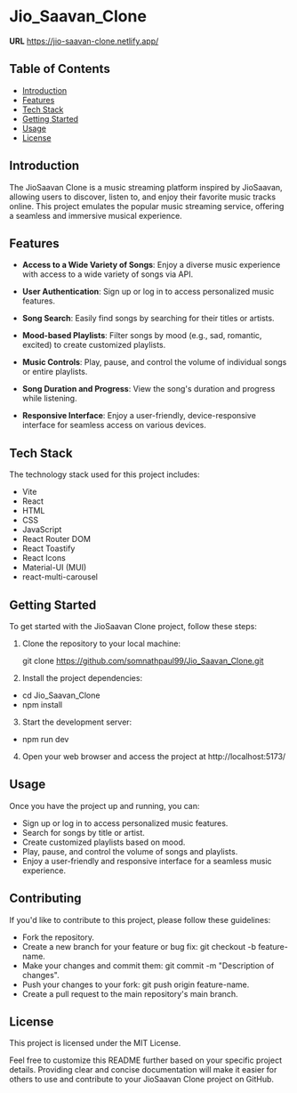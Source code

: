 # Jio_Saavan_Clone

**URL** https://jio-saavan-clone.netlify.app/

## Table of Contents

- [Introduction](#introduction)
- [Features](#features)
- [Tech Stack](#tech-stack)
- [Getting Started](#getting-started)
- [Usage](#usage)
- [License](#license)

## Introduction

The JioSaavan Clone is a music streaming platform inspired by JioSaavan, allowing users to discover, listen to, and enjoy their favorite music tracks online. This project emulates the popular music streaming service, offering a seamless and immersive musical experience.

## Features

- **Access to a Wide Variety of Songs**: Enjoy a diverse music experience with access to a wide variety of songs via API.

- **User Authentication**: Sign up or log in to access personalized music features.

- **Song Search**: Easily find songs by searching for their titles or artists.

- **Mood-based Playlists**: Filter songs by mood (e.g., sad, romantic, excited) to create customized playlists.

- **Music Controls**: Play, pause, and control the volume of individual songs or entire playlists.

- **Song Duration and Progress**: View the song's duration and progress while listening.

- **Responsive Interface**: Enjoy a user-friendly, device-responsive interface for seamless access on various devices.

## Tech Stack

The technology stack used for this project includes:

- Vite
- React
- HTML
- CSS
- JavaScript
- React Router DOM
- React Toastify
- React Icons
- Material-UI (MUI)
- react-multi-carousel

## Getting Started

To get started with the JioSaavan Clone project, follow these steps:

1. Clone the repository to your local machine:

   git clone https://github.com/somnathpaul99/Jio_Saavan_Clone.git

2. Install the project dependencies:

- cd Jio_Saavan_Clone
- npm install

3. Start the development server:

- npm run dev

4. Open your web browser and access the project at http://localhost:5173/

## Usage

Once you have the project up and running, you can:

- Sign up or log in to access personalized music features.
- Search for songs by title or artist.
- Create customized playlists based on mood.
- Play, pause, and control the volume of songs and playlists.
- Enjoy a user-friendly and responsive interface for a seamless music experience.

## Contributing

If you'd like to contribute to this project, please follow these guidelines:

- Fork the repository.
- Create a new branch for your feature or bug fix: git checkout -b feature-name.
- Make your changes and commit them: git commit -m "Description of changes".
- Push your changes to your fork: git push origin feature-name.
- Create a pull request to the main repository's main branch.

## License

This project is licensed under the MIT License.

Feel free to customize this README further based on your specific project details. Providing clear and concise documentation will make it easier for others to use and contribute to your JioSaavan Clone project on GitHub.
